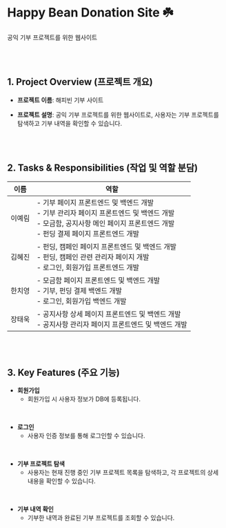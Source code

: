 # Happy Bean Donation Site ☘️  
공익 기부 프로젝트를 위한 웹사이트  


<br><br>  


## 1. Project Overview (프로젝트 개요)  


- **프로젝트 이름**: 해피빈 기부 사이트  


- **프로젝트 설명**: 공익 기부 프로젝트를 위한 웹사이트로, 사용자는 기부 프로젝트를 탐색하고 기부 내역을 확인할 수 있습니다.  


<br><br>  


## 2. Tasks & Responsibilities (작업 및 역할 분담)

| 이름     | 역할                                                                                     |
| -------- | ---------------------------------------------------------------------------------------- |
| 이예림   | - 기부 페이지 프론트엔드 및 백엔드 개발 <br> - 기부 관리자 페이지 프론트엔드 및 백엔드 개발 <br> - 모금함, 공지사항 메인 페이지 프론트엔드 개발 <br> - 펀딩 결제 페이지 프론트엔드 개발 |
| 김혜진   | - 펀딩, 캠페인 페이지 프론트엔드 및 백엔드 개발 <br> - 펀딩, 캠페인 관련 관리자 페이지 개발 <br> - 로그인, 회원가입 프론트엔드 개발 |
| 한치영   | - 모금함 페이지 프론트엔드 및 백엔드 개발 <br> - 기부, 펀딩 결제 백엔드 개발 <br> - 로그인, 회원가입 백엔드 개발 |
| 장태욱   | - 공지사항 상세 페이지 프론트엔드 및 백엔드 개발 <br> - 공지사항 관리자 페이지 프론트엔드 및 백엔드 개발 |



<br><br>  


## 3. Key Features (주요 기능)  


- **회원가입**  
  - 회원가입 시 사용자 정보가 DB에 등록됩니다.  


<br>  


- **로그인**  
  - 사용자 인증 정보를 통해 로그인할 수 있습니다.  


<br>  


- **기부 프로젝트 탐색**  
  - 사용자는 현재 진행 중인 기부 프로젝트 목록을 탐색하고, 각 프로젝트의 상세 내용을 확인할 수 있습니다.  


<br>  


- **기부 내역 확인**  
  - 기부한 내역과 완료된 기부 프로젝트를 조회할 수 있습니다.  
